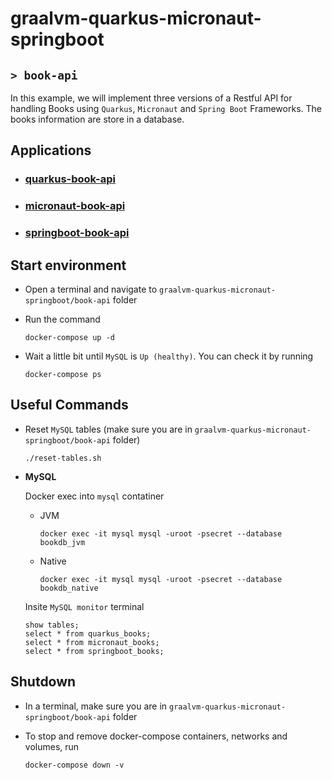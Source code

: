 # graalvm-quarkus-micronaut-springboot
## `> book-api`

In this example, we will implement three versions of a Restful API for handling Books using `Quarkus`, `Micronaut` and `Spring Boot` Frameworks. The books information are store in a database.

## Applications

- ### [quarkus-book-api](https://github.com/ivangfr/graalvm-quarkus-micronaut-springboot/tree/master/book-api/quarkus-book-api#graalvm-quarkus-micronaut-springboot)
- ### [micronaut-book-api](https://github.com/ivangfr/graalvm-quarkus-micronaut-springboot/tree/master/book-api/micronaut-book-api#graalvm-quarkus-micronaut-springboot)
- ### [springboot-book-api](https://github.com/ivangfr/graalvm-quarkus-micronaut-springboot/tree/master/book-api/springboot-book-api#graalvm-quarkus-micronaut-springboot)

## Start environment

- Open a terminal and navigate to `graalvm-quarkus-micronaut-springboot/book-api` folder

- Run the command
  ```
  docker-compose up -d
  ```

- Wait a little bit until `MySQL` is `Up (healthy)`. You can check it by running
  ```
  docker-compose ps
  ```

## Useful Commands

- Reset `MySQL` tables (make sure you are in `graalvm-quarkus-micronaut-springboot/book-api` folder)
  ```
  ./reset-tables.sh
  ```

- **MySQL**

  Docker exec into `mysql` contatiner
  - JVM
    ```
    docker exec -it mysql mysql -uroot -psecret --database bookdb_jvm
    ```
  - Native
    ```
    docker exec -it mysql mysql -uroot -psecret --database bookdb_native
    ```

  Insite `MySQL monitor` terminal
  ```
  show tables;
  select * from quarkus_books;
  select * from micronaut_books;
  select * from springboot_books;
  ```

## Shutdown

- In a terminal, make sure you are in `graalvm-quarkus-micronaut-springboot/book-api` folder

- To stop and remove docker-compose containers, networks and volumes, run
  ```
  docker-compose down -v
  ```
